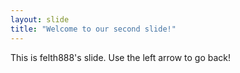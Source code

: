```yaml
---
layout: slide
title: "Welcome to our second slide!"
---
```

This is felth888's slide.
Use the left arrow to go back!